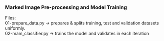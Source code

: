 ### Marked Image Pre-processing and Model Training
Files: <br>
01-prepare_data.py -> prepares & splits training, test and validation datasets uniformly. <br>
02-mam_classifier.py -> trains the model and validates in each iteration <br> 
